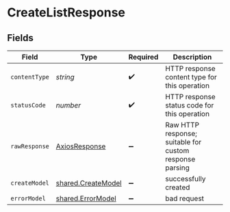 # CreateListResponse


## Fields

| Field                                                    | Type                                                     | Required                                                 | Description                                              |
| -------------------------------------------------------- | -------------------------------------------------------- | -------------------------------------------------------- | -------------------------------------------------------- |
| `contentType`                                            | *string*                                                 | :heavy_check_mark:                                       | HTTP response content type for this operation            |
| `statusCode`                                             | *number*                                                 | :heavy_check_mark:                                       | HTTP response status code for this operation             |
| `rawResponse`                                            | [AxiosResponse](https://axios-http.com/docs/res_schema)  | :heavy_minus_sign:                                       | Raw HTTP response; suitable for custom response parsing  |
| `createModel`                                            | [shared.CreateModel](../../models/shared/createmodel.md) | :heavy_minus_sign:                                       | successfully created                                     |
| `errorModel`                                             | [shared.ErrorModel](../../models/shared/errormodel.md)   | :heavy_minus_sign:                                       | bad request                                              |